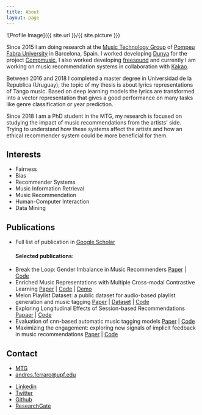 ```yaml
---
title: About
layout: page
---
```

![Profile Image]({{ site.url }}/{{ site.picture }})

<p>Since 2015 I am doing research at the <a href="http://mtg.upf.edu/research/labs/asp-lab">Music Technology Group</a> of <a href="http://upf.edu">Pompeu Fabra University</a> in Barcelona, Spain. I worked developing <a href="http://dunya.compmusic.upf.edu">Dunya</a> for the project <a href="http://compmusic.upf.edu/">Compmusic</a>, I also worked developing <a href="http://freesound.org">freesound</a> and currently I am working on music recommendation systems in collaboration with <a href="https://www.kakaocorp.com/?lang=en">Kakao</a>. </p>

<p>Between 2016 and 2018 I completed a master degree in Universidad de la Republica (Uruguay), the topic of my thesis is about lyrics representations of Tango music. Based on deep learning models the lyrics are transformed into a vector representation that gives a good performance on many tasks like genre classification or year prediction.</p>

<p>Since 2018 I am a PhD student in the MTG, my research is focused on studying the impact of music recommendations from the artists' side. Trying to understand how these systems affect the artists and how an ethical recommender system could be more beneficial for them.</p>

<h2>Interests</h2>

<ul class="skill-list">
	<li>Fairness</li>
	<li>Bias</li>
	<li>Recommender Systems</li>
	<li>Music Information Retrieval</li>
	<li>Music Recommendation</li>
	<li>Human-Computer Interaction</li>
	<li>Data Mining</li>
</ul>

<h2>Publications</h2>
<script type="text/javascript" src="https://d1bxh8uas1mnw7.cloudfront.net/assets/embed.js"></script>
<div class="altmetric-embed" data-badge-type="donut" data-altmetric-id="102998222"></div>
<ul>
	<li>Full list of publication in <a href="https://scholar.google.es/citations?user=TRI4hHoAAAAJ&hl=en&oi=ao">Google Scholar</a></li>
        <h4>Selected publications:</h4>
	<li>Break the Loop: Gender Imbalance in Music Recommenders <a href="https://dl.acm.org/doi/10.1145/3406522.3446033">Paper</a> | <a href="https://github.com/andrebola/gender-recs">Code</a></li>
	<li>Enriched Music Representations with Multiple Cross-modal Contrastive Learning <a href="https://arxiv.org/abs/2104.00437">Paper</a> | <a href="https://github.com/andrebola/contrastive-mir-learning">Code</a> | <a href="http://fonil.mtg.upf.edu/">Demo</a></li>
	<li>Melon Playlist Dataset: a public dataset for audio-based playlist generation and music tagging <a href="https://arxiv.org/abs/2102.00201">Paper</a> | <a href="https://mtg.github.io/melon-playlist-dataset/">Dataset</a> | <a href="https://github.com/andrebola/icassp2021">Code</a></li>
	<li>Exploring Longitudinal Effects of Session-based Recommendations <a href="https://arxiv.org/abs/2008.07226">Papaer</a> | <a href="https://github.com/andrebola/session-rec-effect">Code</a></li>
	<li>Evaluation of cnn-based automatic music tagging models <a href="https://arxiv.org/abs/2006.00751">Paper</a> | <a href="https://github.com/minzwon/sota-music-tagging-models/">Code</a></li>
	<li>Maximizing the engagement: exploring new signals of implicit feedback in music recommendations <a href="https://repositori.upf.edu/handle/10230/46172">Paper</a> | <a href="https://github.com/andrebola/artist-engagement">Code</a></li>
</ul>


<h2>Contact</h2>
<ul>
	<li><a href="http://mtg.upf.edu/research/labs/asp-lab">MTG</a></li>
	<li><a href="mailto:andres.ferraro@upf.edu">andres.ferraro@upf.edu</a></li>
</ul>
<ul>	
	<li><a href="https://www.linkedin.com/in/andres-ferraro/">Linkedin</a></li>
	<li><a href="https://twitter.com/andrebola_">Twitter</a></li>
	<li><a href="https://github.com/andrebola">Github</a></li>
	<li><a href="https://www.researchgate.net/profile/Andres-Ferraro">ResearchGate</a></li>
</ul>

